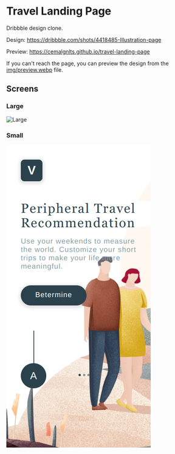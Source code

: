 # Travel Landing Page

Dribbble design clone.

Design: https://dribbble.com/shots/4418485-Illustration-page

Preview: https://cemalgnlts.github.io/travel-landing-page

If you can't reach the page, you can preview the design from the [img/preview.webp](img/preview.webp) file.

## Screens

### Large
![Large](img/large.png)

### Small
![Small](img/small.png)